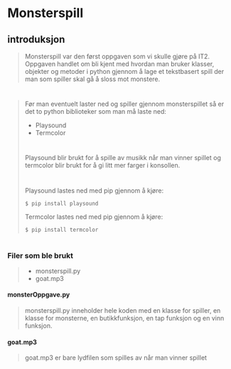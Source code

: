 # Monsterspill

## introduksjon
> Monsterspill var den først oppgaven som vi skulle gjøre på IT2. Oppgaven handlet om bli kjent med hvordan man bruker klasser, objekter og metoder i python gjennom å lage et tekstbasert spill der man som spiller skal gå å sloss mot monstere. 
#
> Før man eventuelt laster ned og spiller gjennom monsterspillet så er det to python biblioteker som man må laste ned:
> - Playsound
> - Termcolor
> #
> Playsound blir brukt for å spille av musikk når man vinner spillet og termcolor blir brukt for å gi litt mer farger i konsollen.
> #
> Playsound lastes ned med pip gjennom å kjøre:
> ```bash
> $ pip install playsound
>```
> Termcolor lastes ned med pip gjennom å kjøre:
> ```bash
> $ pip install termcolor
>```
#
### Filer som ble brukt
> - monsterspill.py
> - goat.mp3

#### monsterOppgave.py

> monsterspill.py inneholder hele koden med en klasse for spiller, en klasse for monsterne, en butikkfunksjon, en tap funksjon og en vinn funksjon.

#### goat.mp3
> goat.mp3 er bare lydfilen som spilles av når man vinner spillet

